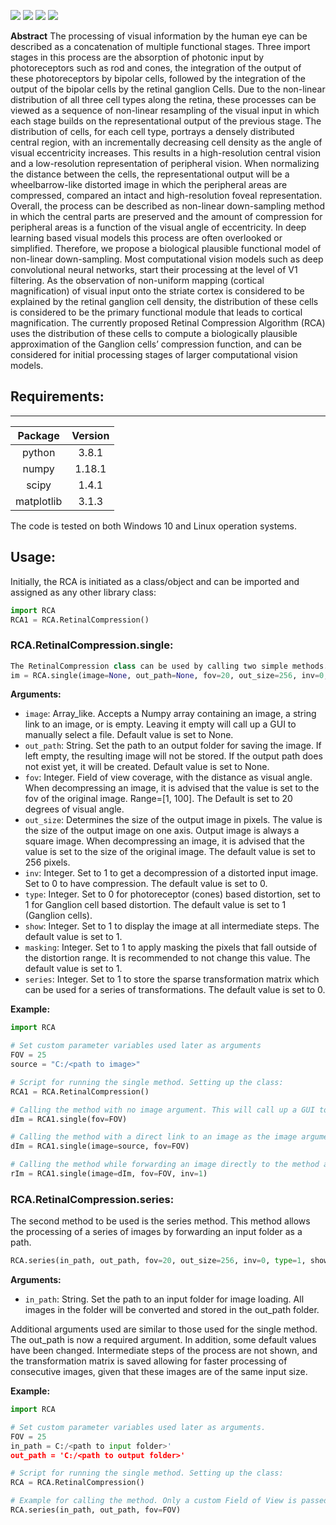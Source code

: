 ![](https://img.shields.io/github/license/ccnmaastricht/ganglion_density_sampling)
![](https://img.shields.io/github/issues/ccnmaastricht/ganglion_density_sampling)
![](https://img.shields.io/github/forks/ccnmaastricht/ganglion_density_sampling)
![](https://img.shields.io/github/stars/ccnmaastricht/ganglion_density_sampling)

**Abstract** The processing of visual information by the human eye can be described as a concatenation of multiple functional stages. Three import stages in this process are the absorption of photonic input by photoreceptors such as rod and cones, the integration of the output of these photoreceptors by bipolar cells, followed by the integration of the output of the bipolar cells by the retinal ganglion Cells. Due to the non-linear distribution of all three cell types along the retina, these processes can be viewed as a sequence of non-linear resampling of the visual input in which each stage builds on the representational output of the previous stage. The distribution of cells, for each cell type, portrays a densely distributed central region, with an incrementally decreasing cell density as the angle of visual eccentricity increases. This results in a high-resolution central vision and a low-resolution representation of peripheral vision. When normalizing the distance between the cells, the representational output will be a wheelbarrow-like distorted image in which the peripheral areas are compressed, compared an intact and high-resolution foveal representation. Overall, the process can be described as non-linear down-sampling method in which the central parts are preserved and the amount of compression for peripheral areas is a function of the visual angle of eccentricity. In deep learning based visual models this process are often overlooked or simplified. Therefore, we propose a biological plausible functional model of non-linear down-sampling. Most computational vision models such as deep convolutional neural networks, start their processing at the level of V1 filtering. As the observation of non-uniform mapping (cortical magnification) of visual input onto the striate cortex is considered to be explained by the retinal ganglion cell density, the distribution of these cells is considered to be the primary functional module that leads to cortical magnification. The currently proposed Retinal Compression Algorithm (RCA) uses the distribution of these cells to compute a biologically plausible approximation of the Ganglion cells’ compression function, and can be considered for initial processing stages of larger computational vision models.

## Requirements:
---
| Package       | Version       |
|:-------------:|:-------------:|
| python       | 3.8.1       |
| numpy         | 1.18.1       |
| scipy    | 1.4.1      |
| matplotlib    | 3.1.3       |


The code is tested on both Windows 10 and Linux operation systems.

## Usage:
Initially, the RCA is initiated as a class/object and can be imported and assigned as any other library class:
```Python
import RCA
RCA1 = RCA.RetinalCompression()
```
### RCA.RetinalCompression.single:

```Python
The RetinalCompression class can be used by calling two simple methods. The first method performs the compression algorithm for a single image:
im = RCA.single(image=None, out_path=None, fov=20, out_size=256, inv=0, type=1, show=1, masking=1, series=0)
```

**Arguments:**
- `image`: 		Array_like. Accepts a Numpy array containing an image, a string link to an image, or is empty. Leaving it empty will call up a GUI to manually select a file.  Default value is set to None.
- `out_path`:	String. Set the path to an output folder for saving the image. If left empty, the resulting image will not be stored. If the output path does not exist yet, it will be created. Default value is set to None.
- `fov`: 		Integer. Field of view coverage, with the distance as visual angle. When decompressing an image, it is advised that the value is set to the fov of the original image. Range=[1, 100]. The Default is set to 20 degrees of visual  angle.
- `out_size`:	Determines the size of the output image in pixels. The value is the size of the output image on one axis. Output image is always a square image. When decompressing an image, it is advised that the value is set to the size of the original image. The default value is set to 256 pixels.
- `inv`:	Integer. Set to 1 to get a decompression of a distorted input image. Set to 0 to have compression. The default value is set to 0.
- `type`:	Integer. Set to 0 for photoreceptor (cones) based distortion, set to 1 for Ganglion cell based distortion. The default value is set to 1 (Ganglion cells).
- `show`:	Integer. Set to 1 to display the image at all intermediate steps. The default value is set to 1.
- `masking`:	Integer. Set to 1 to apply masking the pixels that fall outside of the distortion range. It is recommended to not change this value. The default value is set to 1.
- `series`:		Integer. Set to 1 to store the sparse transformation matrix which can be used for a series of transformations. The default value is set to 0.

**Example:**
```Python
import RCA

# Set custom parameter variables used later as arguments
FOV = 25
source = "C:/<path to image>"

# Script for running the single method. Setting up the class:
RCA1 = RCA.RetinalCompression()

# Calling the method with no image argument. This will call up a GUI to manually select a file.
dIm = RCA1.single(fov=FOV)

# Calling the method with a direct link to an image as the image argument.
dIm = RCA1.single(image=source, fov=FOV)

# Calling the method while forwarding an image directly to the method as the image argument. In this example, decompression of an already distorted image is demonstrated.
rIm = RCA1.single(image=dIm, fov=FOV, inv=1)
```

### RCA.RetinalCompression.series:
The second method to be used is the series method. This method allows the processing of a series of images by forwarding an input folder as a path.

```Python
RCA.series(in_path, out_path, fov=20, out_size=256, inv=0, type=1, show=0, masking=1, series=1)
```

**Arguments:**
- `in_path`:	String. Set the path to an input folder for image loading. All images in the folder will be converted and stored in the out_path folder.

Additional arguments used are similar to those used for the single method. The out_path is now a required argument. In addition, some default values have been changed. Intermediate steps of the process are not shown, and the transformation matrix is saved allowing for faster processing of consecutive images, given that these images are of the same input size.




**Example:**
```Python
import RCA

# Set custom parameter variables used later as arguments.
FOV = 25
in_path = C:/<path to input folder>'
out_path = 'C:/<path to output folder>'

# Script for running the single method. Setting up the class:
RCA = RCA.RetinalCompression()

# Example for calling the method. Only a custom Field of View is passed as an argument.
RCA.series(in_path, out_path, fov=FOV)
```
